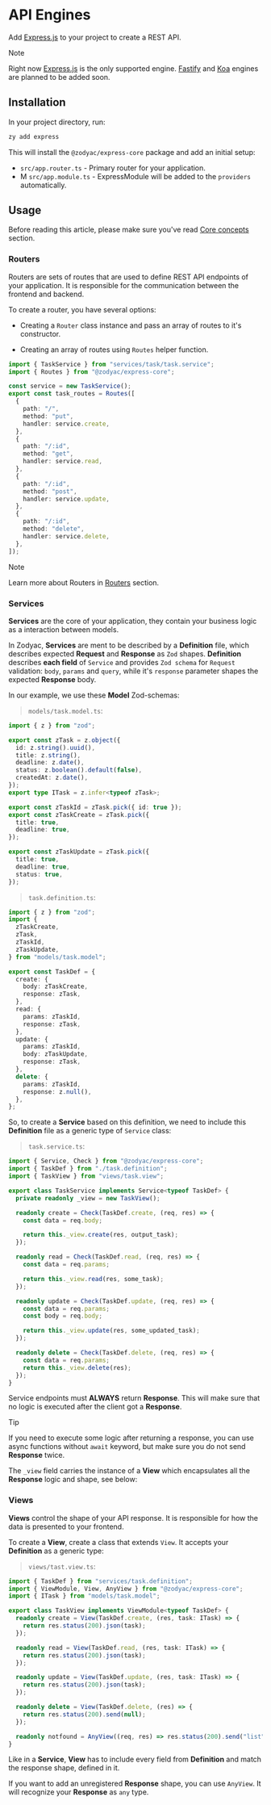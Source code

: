 # API Engines

Add [Express.js](https://expressjs.com/) to your project to create a REST API.

> [!NOTE]
> Right now [Express.js](https://expressjs.com/) is the only supported engine. [Fastify](https://fastify.dev/) and [Koa](https://koajs.com/) engines are planned to be added soon.

## Installation

In your project directory, run:

```bash
zy add express
```

This will install the `@zodyac/express-core` package and add an initial setup:
- `src/app.router.ts` - Primary router for your application.
- M `src/app.module.ts` - ExpressModule will be added to the `providers` automatically.


## Usage

Before reading this article, please make sure you've read [Core concepts](/docs/core-concepts) section.

### Routers

Routers are sets of routes that are used to define REST API endpoints of your application. It is responsible for the communication between the frontend and backend.

To create a router, you have several options:

- Creating a `Router` class instance and pass an array of routes to it's constructor.

- Creating an array of routes using `Routes` helper function.


```ts
import { TaskService } from "services/task/task.service";
import { Routes } from "@zodyac/express-core";

const service = new TaskService();
export const task_routes = Routes([
  {
    path: "/",
    method: "put",
    handler: service.create,
  },
  {
    path: "/:id",
    method: "get",
    handler: service.read,
  },
  {
    path: "/:id",
    method: "post",
    handler: service.update,
  },
  {
    path: "/:id",
    method: "delete",
    handler: service.delete,
  },
]);
```

> [!NOTE]
> Learn more about Routers in [Routers](/docs/express-router) section.

### Services

__Services__ are the core of your application, they contain your business logic as a interaction between models.

In Zodyac, __Services__ are ment to be described by a __Definition__ file, which describes expected **Request** and **Response** as `Zod` shapes. __Definition__ describes **each field** of `Service` and provides `Zod schema` for `Request` validation: `body`, `params` and `query`, while it's `response` parameter shapes the expected **Response** body.

In our example, we use these __Model__ Zod-schemas:

> `models/task.model.ts`:
```ts
import { z } from "zod";

export const zTask = z.object({
  id: z.string().uuid(),
  title: z.string(),
  deadline: z.date(),
  status: z.boolean().default(false),
  createdAt: z.date(),
});
export type ITask = z.infer<typeof zTask>;

export const zTaskId = zTask.pick({ id: true });
export const zTaskCreate = zTask.pick({
  title: true,
  deadline: true,
});

export const zTaskUpdate = zTask.pick({
  title: true,
  deadline: true,
  status: true,
});
```

> `task.definition.ts`:
```ts
import { z } from "zod";
import {
  zTaskCreate,
  zTask,
  zTaskId,
  zTaskUpdate,
} from "models/task.model";

export const TaskDef = {
  create: {
    body: zTaskCreate,
    response: zTask,
  },
  read: {
    params: zTaskId,
    response: zTask,
  },
  update: {
    params: zTaskId,
    body: zTaskUpdate,
    response: zTask,
  },
  delete: {
    params: zTaskId,
    response: z.null(),
  },
};
```

So, to create a __Service__ based on this definition, we need to include this __Definition__ file as a generic type of `Service` class:

> `task.service.ts`:
```ts
import { Service, Check } from "@zodyac/express-core";
import { TaskDef } from "./task.definition";
import { TaskView } from "views/task.view";

export class TaskService implements Service<typeof TaskDef> {
  private readonly _view = new TaskView();

  readonly create = Check(TaskDef.create, (req, res) => {
    const data = req.body;

    return this._view.create(res, output_task);
  });

  readonly read = Check(TaskDef.read, (req, res) => {
    const data = req.params;

    return this._view.read(res, some_task);
  });

  readonly update = Check(TaskDef.update, (req, res) => {
    const data = req.params;
    const body = req.body;

    return this._view.update(res, some_updated_task);
  });

  readonly delete = Check(TaskDef.delete, (req, res) => {
    const data = req.params;
    return this._view.delete(res);
  });
}
```

Service endpoints must **ALWAYS** return **Response**. This will make sure that no logic is executed after the client got a **Response**.

> [!TIP]
> If you need to execute some logic after returning a response, you can use async functions without `await` keyword, but make sure you do not send **Response** twice.

The `_view` field carries the instance of a **View** which encapsulates all the **Response** logic and shape, see below:

### Views

__Views__ control the shape of your API response. It is responsible for how the data is presented to your frontend.

To create a __View__, create a class that extends `View`. It accepts your __Definition__ as a generic type:

> `views/tast.view.ts`:
```ts
import { TaskDef } from "services/task.definition";
import { ViewModule, View, AnyView } from "@zodyac/express-core";
import { ITask } from "models/task.model";

export class TaskView implements ViewModule<typeof TaskDef> {
  readonly create = View(TaskDef.create, (res, task: ITask) => {
    return res.status(200).json(task);
  });

  readonly read = View(TaskDef.read, (res, task: ITask) => {
    return res.status(200).json(task);
  });

  readonly update = View(TaskDef.update, (res, task: ITask) => {
    return res.status(200).json(task);
  });

  readonly delete = View(TaskDef.delete, (res) => {
    return res.status(200).send(null);
  });

  readonly notfound = AnyView((req, res) => res.status(200).send("list"));
}
```

Like in a __Service__, __View__ has to include every field from __Definition__ and match the response shape, defined in it.

If you want to add an unregistered **Response** shape, you can use `AnyView`. It will recognize your **Response** as `any` type.
